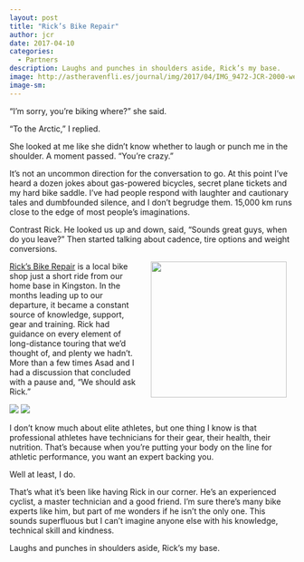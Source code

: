 ```yaml
---
layout: post
title: "Rick’s Bike Repair"
author: jcr
date: 2017-04-10
categories:
  - Partners
description: Laughs and punches in shoulders aside, Rick’s my base.
image: http://astheravenfli.es/journal/img/2017/04/IMG_9472-JCR-2000-web.jpg
image-sm:
---
```

&ldquo;I&rsquo;m sorry, you&rsquo;re biking where?&rdquo; she said.

&ldquo;To the Arctic,&rdquo; I replied.

She looked at me like she didn&rsquo;t know whether to laugh or punch me in the shoulder. A moment passed. &ldquo;You&rsquo;re crazy.&rdquo;

It&rsquo;s not an uncommon direction for the conversation to go. At this point I&rsquo;ve heard a dozen jokes about gas-powered bicycles, secret plane tickets and my hard bike saddle. I&rsquo;ve had people respond with laughter and cautionary tales and dumbfounded silence, and I don&rsquo;t begrudge them. 15,000 km runs close to the edge of most people&rsquo;s imaginations.

Contrast Rick. He looked us up and down, said, &ldquo;Sounds great guys, when do you leave?&rdquo; Then started talking about cadence, tire options and weight conversions.

<a href="http://ricksbikerepair.ca" target="blank"><img src="http://astheravenfli.es/journal/img/2017/04/ricks-240-web.png" class="logo" width="240" style="float:right;margin:0 1em;"></a>

<a href="http://ricksbikerepair.ca" target="blank">Rick&rsquo;s Bike Repair</a> is a local bike shop just a short ride from our home base in Kingston. In the months leading up to our departure, it became a constant source of knowledge, support, gear and training. Rick had guidance on every element of long-distance touring that we&rsquo;d thought of, and plenty we hadn&rsquo;t. More than a few times Asad and I had a discussion that concluded with a pause and, &ldquo;We should ask Rick.&rdquo;

<img src="http://astheravenfli.es/journal/img/2017/04/IMG_9476-JCR-2000-web.jpg">
<img src="http://astheravenfli.es/journal/img/2017/04/IMG_9457-JCR-2000-web.jpg">

I don&rsquo;t know much about elite athletes, but one thing I know is that professional athletes have technicians for their gear, their health, their nutrition. That&rsquo;s because when you&rsquo;re putting your body on the line for athletic performance, you want an expert backing you.

Well at least, I do.

That&rsquo;s what it&rsquo;s been like having Rick in our corner. He&rsquo;s an experienced cyclist, a master technician and a good friend. I&rsquo;m sure there&rsquo;s many bike experts like him, but part of me wonders if he isn&rsquo;t the only one. This sounds superfluous but I can&rsquo;t imagine anyone else with his knowledge, technical skill and kindness.

Laughs and punches in shoulders aside, Rick&rsquo;s my base.